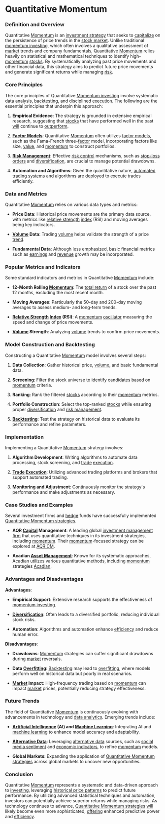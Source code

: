 # Quantitative Momentum

### Definition and Overview

Quantitative [Momentum](../m/momentum.md) is an [investment strategy](../i/investment_strategy.md) that seeks to [capitalize](../c/capitalize.md) on the persistence of price trends in the [stock market](../s/stock_market.md). Unlike traditional [momentum investing](../m/momentum_investing.md), which often involves a qualitative assessment of [market](../m/market.md) trends and company fundamentals, Quantitative [Momentum](../m/momentum.md) relies heavily on statistical and mathematical techniques to identify high-[momentum](../m/momentum.md) [stocks](../s/stock.md). By systematically analyzing past price movements and other financial data, this strategy aims to predict future price movements and generate significant returns while managing [risk](../r/risk.md). 

### Core Principles

The core principles of Quantitative [Momentum investing](../m/momentum_investing.md) involve systematic data analysis, [backtesting](../b/backtesting.md), and disciplined [execution](../e/execution.md). The following are the essential principles that underpin this approach:

1. **Empirical Evidence**: The strategy is grounded in extensive empirical research, suggesting that [stocks](../s/stock.md) that have performed well in the past [will](../w/will.md) continue to [outperform](../o/outperform.md). 

2. **[Factor Models](../f/factor_models.md)**: Quantitative [Momentum](../m/momentum.md) often utilizes [factor models](../f/factor_models.md), such as the Fama-French three-[factor](../f/factor.md) model, incorporating factors like size, [value](../v/value.md), and [momentum](../m/momentum.md) to construct portfolios.

3. **[Risk Management](../r/risk_management.md)**: Effective [risk control](../r/risk_control.md) mechanisms, such as [stop-loss orders](../s/stop-loss_orders.md) and [diversification](../d/diversification.md), are crucial to manage potential drawdowns.

4. **Automation and Algorithms**: Given the quantitative nature, [automated trading systems](../a/automated_trading_systems.md) and algorithms are deployed to execute trades efficiently.

### Data and Metrics

Quantitative [Momentum](../m/momentum.md) relies on various data types and metrics:

- **Price Data**: Historical price movements are the primary data source, with metrics like [relative strength](../r/relative_strength.md) [index](../i/index_instrument.md) (RSI) and moving averages being key indicators.

- **[Volume](../v/volume.md) Data**: Trading [volume](../v/volume.md) helps validate the strength of a price [trend](../t/trend.md).

- **Fundamental Data**: Although less emphasized, basic financial metrics such as [earnings](../e/earnings.md) and [revenue](../r/revenue.md) growth may be incorporated.

### Popular Metrics and Indicators

Some standard indicators and metrics in Quantitative [Momentum](../m/momentum.md) include:

- **12-Month Rolling [Momentum](../m/momentum.md)**: The [total return](../t/total_return.md) of a stock over the past 12 months, excluding the most recent month.
  
- **Moving Averages**: Particularly the 50-day and 200-day moving averages to assess medium- and long-term trends.

- **[Relative Strength](../r/relative_strength.md) [Index](../i/index_instrument.md) (RSI)**: A [momentum](../m/momentum.md) [oscillator](../o/oscillator.md) measuring the speed and change of price movements.
  
- **[Volume](../v/volume.md) Strength**: Analyzing [volume](../v/volume.md) trends to confirm price movements.

### Model Construction and Backtesting

Constructing a Quantitative [Momentum](../m/momentum.md) model involves several steps:

1. **Data Collection**: Gather historical price, [volume](../v/volume.md), and basic fundamental data.

2. **Screening**: Filter the stock universe to identify candidates based on [momentum](../m/momentum.md) criteria.

3. **Ranking**: Rank the filtered [stocks](../s/stock.md) according to their [momentum](../m/momentum.md) metrics.

4. **Portfolio Construction**: Select the top-ranked [stocks](../s/stock.md) while ensuring proper [diversification](../d/diversification.md) and [risk management](../r/risk_management.md).

5. **[Backtesting](../b/backtesting.md)**: Test the strategy on historical data to evaluate its performance and refine parameters.

### Implementation

Implementing a Quantitative [Momentum](../m/momentum.md) strategy involves:

1. **Algorithm Development**: Writing algorithms to automate data processing, stock screening, and [trade](../t/trade.md) [execution](../e/execution.md).

2. **[Trade](../t/trade.md) [Execution](../e/execution.md)**: Utilizing advanced trading platforms and brokers that support automated trading.

3. **Monitoring and Adjustment**: Continuously monitor the strategy's performance and make adjustments as necessary.

### Case Studies and Examples

Several investment firms and [hedge](../h/hedge.md) funds have successfully implemented [Quantitative Momentum strategies](../q/quantitative_momentum_strategies.md). 

- **AQR [Capital](../c/capital.md) Management**: A leading global [investment management](../i/investment_management.md) [firm](../f/firm.md) that uses quantitative techniques in its investment strategies, including [momentum](../m/momentum.md). Their [momentum](../m/momentum.md)-focused strategy can be explored at [AQR CM](https://www.aqr.com).

- **Acadian [Asset Management](../a/asset_management.md)**: Known for its systematic approaches, Acadian utilizes various quantitative methods, including [momentum](../m/momentum.md) strategies [Acadian](https://www.acadian-asset.com).

### Advantages and Disadvantages

**Advantages**:

- **Empirical Support**: Extensive research supports the effectiveness of [momentum investing](../m/momentum_investing.md).
  
- **[Diversification](../d/diversification.md)**: Often leads to a diversified portfolio, reducing individual stock risks.

- **Automation**: Algorithms and automation enhance [efficiency](../e/efficiency.md) and reduce human error.

**Disadvantages**:

- **Drawdowns**: [Momentum](../m/momentum.md) strategies can suffer significant drawdowns during [market](../m/market.md) reversals.

- **Data [Overfitting](../o/overfitting.md)**: [Backtesting](../b/backtesting.md) may lead to [overfitting](../o/overfitting.md), where models perform well on historical data but poorly in real scenarios.

- **[Market](../m/market.md) Impact**: High-frequency trading based on [momentum](../m/momentum.md) can impact [market](../m/market.md) prices, potentially reducing strategy effectiveness.

### Future Trends

The field of Quantitative [Momentum](../m/momentum.md) is continuously evolving with advancements in technology and [data analytics](../d/data_analytics.md). Emerging trends include:

- **[Artificial Intelligence](../a/artificial_intelligence_in_trading.md) (AI) and [Machine Learning](../m/machine_learning.md)**: Integrating AI and [machine learning](../m/machine_learning.md) to enhance model accuracy and adaptability.
  
- **[Alternative Data](../a/alternative_data.md)**: Leveraging [alternative data](../a/alternative_data.md) sources, such as [social media sentiment](../s/social_media_sentiment.md) and [economic indicators](../e/economic_indicators.md), to refine [momentum](../m/momentum.md) models.

- **Global Markets**: Expanding the application of [Quantitative Momentum strategies](../q/quantitative_momentum_strategies.md) across global markets to uncover new opportunities.

### Conclusion

Quantitative [Momentum](../m/momentum.md) represents a systematic and data-driven approach to [investing](../i/investing.md), leveraging [historical price patterns](../h/historical_price_patterns.md) to predict future performance. By utilizing advanced statistical techniques and automation, investors can potentially achieve superior returns while managing risks. As technology continues to advance, [Quantitative Momentum strategies](../q/quantitative_momentum_strategies.md) [will](../w/will.md) likely become even more sophisticated, [offering](../o/offering.md) enhanced predictive power and [efficiency](../e/efficiency.md).


